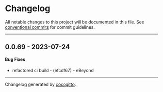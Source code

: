 # Changelog
All notable changes to this project will be documented in this file. See [conventional commits](https://www.conventionalcommits.org/) for commit guidelines.

- - -
## 0.0.69 - 2023-07-24
#### Bug Fixes
- refactored ci build - (efcdf67) - eBeyond

- - -

Changelog generated by [cocogitto](https://github.com/cocogitto/cocogitto).